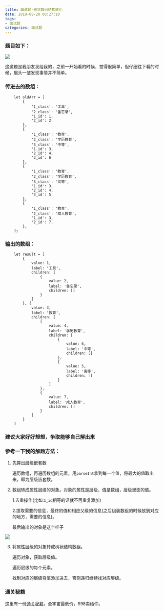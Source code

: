 ```yaml
---
title: 面试题-树状数组结构转化
date: 2018-08-20 00:27:10
tags:
- 面试题
categories: 面试题
---
```


### 题目如下：

![](https://user-gold-cdn.xitu.io/2018/8/19/16551c0d51e4f348?w=1080&h=2314&f=jpeg&s=177311)

这道题是我朋友发给我的，之前一开始看的时候，觉得很简单，但仔细往下看的时候，眉头一皱发现事情并不简单。

### 传进去的数组：

        let oldArr = [
            {
                '1_class': '工具',
                '2_class': '备忘录',
                '1_id': 1,
                '2_id': 2
            },
            {
                '1_class': '教育',
                '2_class': '学历教育',
                '3_class': '中等',
                '1_id': 3,
                '2_id': 4,
                '3_id': 6
            },
            {
                '1_class': '教育',
                '2_class': '学历教育',
                '3_class': '高等',
                '1_id': 3,
                '2_id': 4,
                '3_id': 5
            },
            {
                '1_class': '教育',
                '2_class': '成人教育',
                '1_id': 3,
                '2_id': 7,
            },
        ];

### 输出的数组：

        let result = [
            {
                value: 1,
                label: '工具',
                children: [
                    {
                        value: 2,
                        label: '备忘录',
                        children: []
                    }
                ]
            }, {
                value: 3,
                label: '教育',
                children: [
                    {
                        value: 4,
                        label: '学历教育',
                        children: [
                            {
                                value: 6,
                                label: '中等',
                                children: []
                            },
                            {
                                value: 5,
                                label: '高等',
                                children: []
                            }
                        ]
                    },
                    {
                        value: 7,
                        label: '成人教育',
                        children: []
                    }
                ]
            }
        ]

### 建议大家好好想想，争取能够自己解出来

### 参考一下我的解题方法：

1. 先算出层级嵌套数

    遍历数组，再遍历数组的元素，用`parseInt`拿到每一个值，将最大的值取出来，即为层级嵌套数。
    
2. 数组转成属性层级的对象。对象的属性是层级，值是数组，层级里面的值。
    
    1.去重操作(比如:`1_id`相等的话就不再重复添加)
    
    2.提取需要的信息，最终的值和相应父级的信息(之后组装数组的时候放到对应的地方，需要的信息)。
    
    最后输出的对象是这个样子

![](https://user-gold-cdn.xitu.io/2018/8/19/165520ab3cf04040?w=1288&h=664&f=jpeg&s=122584)

3. 将属性层级的对象转成树状结构数组。

    遍历对象，获取层级值。
    
    遍历层级的每个元素。
    
    找到对应的层级将值添加进去，否则递归继续找对应层级。

### 通关秘籍

这里有一份[通关秘籍](https://github.com/OBKoro1/simpleDemo/blob/b62f8ae98d345c287bea9b5622504fdbae626102/interviewQuestion/treeArr.html)，全宇宙最低价，998卖给你。
